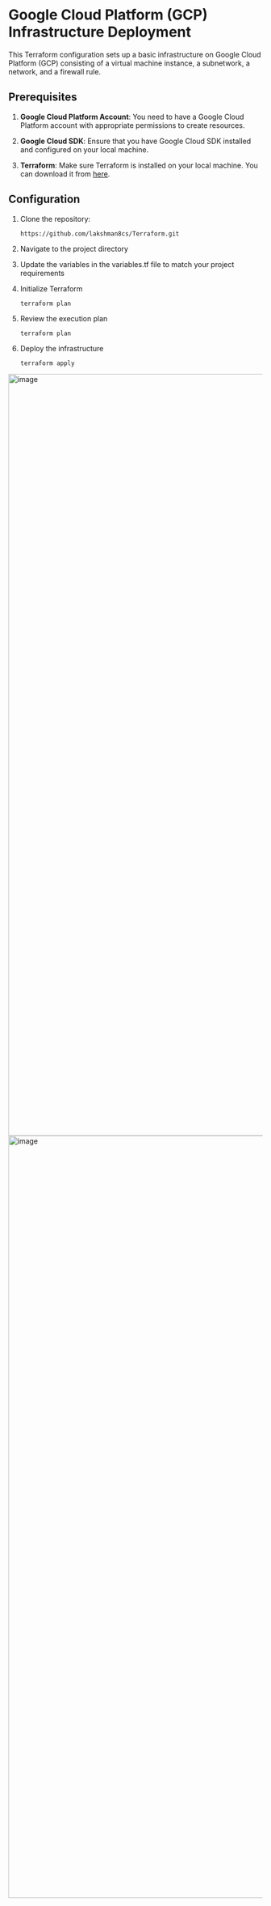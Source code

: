 # Google Cloud Platform (GCP) Infrastructure Deployment

This Terraform configuration sets up a basic infrastructure on Google Cloud Platform (GCP) consisting of a virtual machine instance, a subnetwork, a network, and a firewall rule.

## Prerequisites

1. **Google Cloud Platform Account**: You need to have a Google Cloud Platform account with appropriate permissions to create resources.

2. **Google Cloud SDK**: Ensure that you have Google Cloud SDK installed and configured on your local machine.

3. **Terraform**: Make sure Terraform is installed on your local machine. You can download it from [here](https://www.terraform.io/downloads.html).

## Configuration

1. Clone the repository:

   ```bash
   https://github.com/lakshman8cs/Terraform.git
   ```
2. Navigate to the project directory
3. Update the variables in the variables.tf file to match your project requirements
4. Initialize Terraform
   ```
   terraform plan
   ```
5. Review the execution plan
   ```
   terraform plan
   ```
6. Deploy the infrastructure
   ```
   terraform apply
   ```

<img width="1506" alt="image" src="https://github.com/lakshman8cs/Terraform/assets/62003533/14d3eb2a-383b-47a3-9c54-a6740582ecb2">

<img width="1507" alt="image" src="https://github.com/lakshman8cs/Terraform/assets/62003533/d0465964-72b9-49c9-8335-06866f4091f3">

